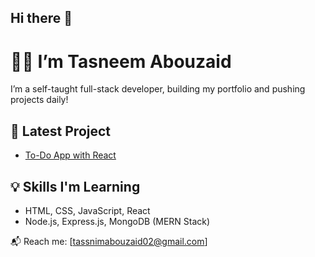 ## Hi there 👋

# 👩‍💻 I’m Tasneem Abouzaid

I’m a self-taught full-stack developer, building my portfolio and pushing projects daily!

## 🚀 Latest Project
- [To-Do App with React](https://stackblitz.com/~/github.com/Tassnim-AbouZaid/todo-app-react)

## 💡 Skills I'm Learning
- HTML, CSS, JavaScript, React
- Node.js, Express.js, MongoDB (MERN Stack)

📬 Reach me: [tassnimabouzaid02@gmail.com]
